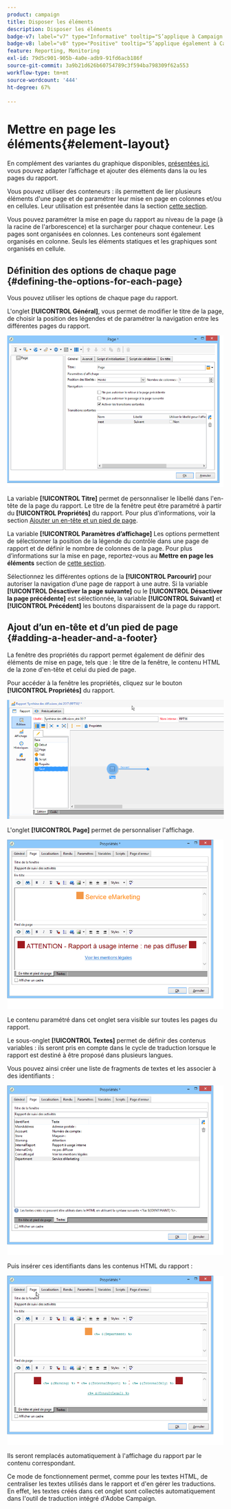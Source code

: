 ```yaml
---
product: campaign
title: Disposer les éléments
description: Disposer les éléments
badge-v7: label="v7" type="Informative" tooltip="S’applique à Campaign Classic v7"
badge-v8: label="v8" type="Positive" tooltip="S’applique également à Campaign v8"
feature: Reporting, Monitoring
exl-id: 79d5c901-905b-4a0e-adb9-91fd6acb186f
source-git-commit: 3a9b21d626b60754789c3f594ba798309f62a553
workflow-type: tm+mt
source-wordcount: '444'
ht-degree: 67%

---
```


# Mettre en page les éléments{#element-layout}



En complément des variantes du graphique disponibles, [présentées ici](../../reporting/using/creating-a-chart.md#chart-types-and-variants), vous pouvez adapter lʼaffichage et ajouter des éléments dans la ou les pages du rapport.

Vous pouvez utiliser des conteneurs : ils permettent de lier plusieurs éléments d&#39;une page et de paramétrer leur mise en page en colonnes et/ou en cellules. Leur utilisation est présentée dans la section [cette section](../../web/using/defining-web-forms-layout.md#creating-containers).

Vous pouvez paramétrer la mise en page du rapport au niveau de la page (à la racine de l&#39;arborescence) et la surcharger pour chaque conteneur. Les pages sont organisées en colonnes. Les conteneurs sont également organisés en colonne. Seuls les éléments statiques et les graphiques sont organisés en cellule.

## Définition des options de chaque page {#defining-the-options-for-each-page}

Vous pouvez utiliser les options de chaque page du rapport.

L&#39;onglet **[!UICONTROL Général]**, vous permet de modifier le titre de la page, de choisir la position des légendes et de paramétrer la navigation entre les différentes pages du rapport.

![](assets/s_ncs_advuser_report_wizard_022.png)

La variable **[!UICONTROL Titre]** permet de personnaliser le libellé dans l&#39;en-tête de la page du rapport. Le titre de la fenêtre peut être paramétré à partir du **[!UICONTROL Propriétés]** du rapport. Pour plus d&#39;informations, voir la section [Ajouter un en-tête et un pied de page](#adding-a-header-and-a-footer).

La variable **[!UICONTROL Paramètres d’affichage]** Les options permettent de sélectionner la position de la légende du contrôle dans une page de rapport et de définir le nombre de colonnes de la page. Pour plus d’informations sur la mise en page, reportez-vous au **Mettre en page les éléments** section de [cette section](../../web/using/defining-web-forms-layout.md#positioning-the-fields-on-the-page).

Sélectionnez les différentes options de la **[!UICONTROL Parcourir]** pour autoriser la navigation d’une page de rapport à une autre. Si la variable **[!UICONTROL Désactiver la page suivante]** ou le **[!UICONTROL Désactiver la page précédente]** est sélectionnée, la variable **[!UICONTROL Suivant]** et **[!UICONTROL Précédent]** les boutons disparaissent de la page du rapport.

## Ajout dʼun en-tête et dʼun pied de page {#adding-a-header-and-a-footer}

La fenêtre des propriétés du rapport permet également de définir des éléments de mise en page, tels que : le titre de la fenêtre, le contenu HTML de la zone d&#39;en-tête et celui du pied de page.

Pour accéder à la fenêtre les propriétés, cliquez sur le bouton **[!UICONTROL Propriétés]** du rapport.

![](assets/reporting_properties.png)

L&#39;onglet **[!UICONTROL Page]** permet de personnaliser l&#39;affichage.

![](assets/s_ncs_advuser_report_properties_04.png)

Le contenu paramétré dans cet onglet sera visible sur toutes les pages du rapport.

Le sous-onglet **[!UICONTROL Textes]** permet de définir des contenus variables : ils seront pris en compte dans le cycle de traduction lorsque le rapport est destiné à être proposé dans plusieurs langues.

Vous pouvez ainsi créer une liste de fragments de textes et les associer à des identifiants :

![](assets/s_ncs_advuser_report_properties_04a.png)

Puis insérer ces identifiants dans les contenus HTML du rapport :

![](assets/s_ncs_advuser_report_properties_04b.png)

Ils seront remplacés automatiquement à l&#39;affichage du rapport par le contenu correspondant.

Ce mode de fonctionnement permet, comme pour les textes HTML, de centraliser les textes utilisés dans le rapport et d&#39;en gérer les traductions. En effet, les textes créés dans cet onglet sont collectés automatiquement dans l&#39;outil de traduction intégré d&#39;Adobe Campaign.
